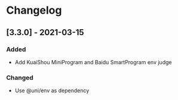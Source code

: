 # Changelog

## [3.3.0] - 2021-03-15

### Added

- Add KuaiShou MiniProgram and Baidu SmartProgram env judge

### Changed

- Use @uni/env as dependency


